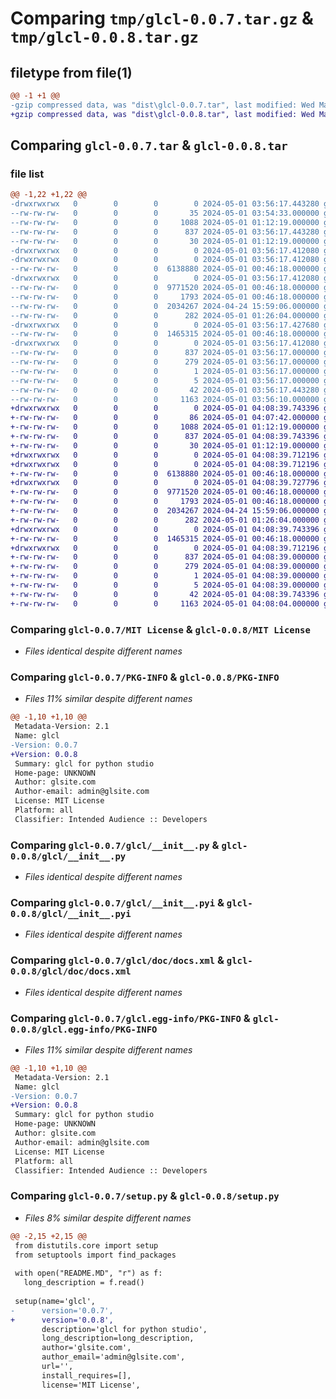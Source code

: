 # Comparing `tmp/glcl-0.0.7.tar.gz` & `tmp/glcl-0.0.8.tar.gz`

## filetype from file(1)

```diff
@@ -1 +1 @@
-gzip compressed data, was "dist\glcl-0.0.7.tar", last modified: Wed May  1 03:56:17 2024, max compression
+gzip compressed data, was "dist\glcl-0.0.8.tar", last modified: Wed May  1 04:08:39 2024, max compression
```

## Comparing `glcl-0.0.7.tar` & `glcl-0.0.8.tar`

### file list

```diff
@@ -1,22 +1,22 @@
-drwxrwxrwx   0        0        0        0 2024-05-01 03:56:17.443280 glcl-0.0.7/
--rw-rw-rw-   0        0        0       35 2024-05-01 03:54:33.000000 glcl-0.0.7/MANIFEST.in
--rw-rw-rw-   0        0        0     1088 2024-05-01 01:12:19.000000 glcl-0.0.7/MIT License
--rw-rw-rw-   0        0        0      837 2024-05-01 03:56:17.443280 glcl-0.0.7/PKG-INFO
--rw-rw-rw-   0        0        0       30 2024-05-01 01:12:19.000000 glcl-0.0.7/README.MD
-drwxrwxrwx   0        0        0        0 2024-05-01 03:56:17.412080 glcl-0.0.7/glcl/
-drwxrwxrwx   0        0        0        0 2024-05-01 03:56:17.412080 glcl-0.0.7/glcl/Win32/
--rw-rw-rw-   0        0        0  6138880 2024-05-01 00:46:18.000000 glcl-0.0.7/glcl/Win32/glcl.pyd
-drwxrwxrwx   0        0        0        0 2024-05-01 03:56:17.412080 glcl-0.0.7/glcl/Win64/
--rw-rw-rw-   0        0        0  9771520 2024-05-01 00:46:18.000000 glcl-0.0.7/glcl/Win64/glcl.pyd
--rw-rw-rw-   0        0        0     1793 2024-05-01 00:46:18.000000 glcl-0.0.7/glcl/__init__.py
--rw-rw-rw-   0        0        0  2034267 2024-04-24 15:59:06.000000 glcl-0.0.7/glcl/__init__.pyi
--rw-rw-rw-   0        0        0      282 2024-05-01 01:26:04.000000 glcl-0.0.7/glcl/__version__.py
-drwxrwxrwx   0        0        0        0 2024-05-01 03:56:17.427680 glcl-0.0.7/glcl/doc/
--rw-rw-rw-   0        0        0  1465315 2024-05-01 00:46:18.000000 glcl-0.0.7/glcl/doc/docs.xml
-drwxrwxrwx   0        0        0        0 2024-05-01 03:56:17.412080 glcl-0.0.7/glcl.egg-info/
--rw-rw-rw-   0        0        0      837 2024-05-01 03:56:17.000000 glcl-0.0.7/glcl.egg-info/PKG-INFO
--rw-rw-rw-   0        0        0      279 2024-05-01 03:56:17.000000 glcl-0.0.7/glcl.egg-info/SOURCES.txt
--rw-rw-rw-   0        0        0        1 2024-05-01 03:56:17.000000 glcl-0.0.7/glcl.egg-info/dependency_links.txt
--rw-rw-rw-   0        0        0        5 2024-05-01 03:56:17.000000 glcl-0.0.7/glcl.egg-info/top_level.txt
--rw-rw-rw-   0        0        0       42 2024-05-01 03:56:17.443280 glcl-0.0.7/setup.cfg
--rw-rw-rw-   0        0        0     1163 2024-05-01 03:56:10.000000 glcl-0.0.7/setup.py
+drwxrwxrwx   0        0        0        0 2024-05-01 04:08:39.743396 glcl-0.0.8/
+-rw-rw-rw-   0        0        0       86 2024-05-01 04:07:42.000000 glcl-0.0.8/MANIFEST.in
+-rw-rw-rw-   0        0        0     1088 2024-05-01 01:12:19.000000 glcl-0.0.8/MIT License
+-rw-rw-rw-   0        0        0      837 2024-05-01 04:08:39.743396 glcl-0.0.8/PKG-INFO
+-rw-rw-rw-   0        0        0       30 2024-05-01 01:12:19.000000 glcl-0.0.8/README.MD
+drwxrwxrwx   0        0        0        0 2024-05-01 04:08:39.712196 glcl-0.0.8/glcl/
+drwxrwxrwx   0        0        0        0 2024-05-01 04:08:39.712196 glcl-0.0.8/glcl/Win32/
+-rw-rw-rw-   0        0        0  6138880 2024-05-01 00:46:18.000000 glcl-0.0.8/glcl/Win32/glcl.pyd
+drwxrwxrwx   0        0        0        0 2024-05-01 04:08:39.727796 glcl-0.0.8/glcl/Win64/
+-rw-rw-rw-   0        0        0  9771520 2024-05-01 00:46:18.000000 glcl-0.0.8/glcl/Win64/glcl.pyd
+-rw-rw-rw-   0        0        0     1793 2024-05-01 00:46:18.000000 glcl-0.0.8/glcl/__init__.py
+-rw-rw-rw-   0        0        0  2034267 2024-04-24 15:59:06.000000 glcl-0.0.8/glcl/__init__.pyi
+-rw-rw-rw-   0        0        0      282 2024-05-01 01:26:04.000000 glcl-0.0.8/glcl/__version__.py
+drwxrwxrwx   0        0        0        0 2024-05-01 04:08:39.743396 glcl-0.0.8/glcl/doc/
+-rw-rw-rw-   0        0        0  1465315 2024-05-01 00:46:18.000000 glcl-0.0.8/glcl/doc/docs.xml
+drwxrwxrwx   0        0        0        0 2024-05-01 04:08:39.712196 glcl-0.0.8/glcl.egg-info/
+-rw-rw-rw-   0        0        0      837 2024-05-01 04:08:39.000000 glcl-0.0.8/glcl.egg-info/PKG-INFO
+-rw-rw-rw-   0        0        0      279 2024-05-01 04:08:39.000000 glcl-0.0.8/glcl.egg-info/SOURCES.txt
+-rw-rw-rw-   0        0        0        1 2024-05-01 04:08:39.000000 glcl-0.0.8/glcl.egg-info/dependency_links.txt
+-rw-rw-rw-   0        0        0        5 2024-05-01 04:08:39.000000 glcl-0.0.8/glcl.egg-info/top_level.txt
+-rw-rw-rw-   0        0        0       42 2024-05-01 04:08:39.743396 glcl-0.0.8/setup.cfg
+-rw-rw-rw-   0        0        0     1163 2024-05-01 04:08:04.000000 glcl-0.0.8/setup.py
```

### Comparing `glcl-0.0.7/MIT License` & `glcl-0.0.8/MIT License`

 * *Files identical despite different names*

### Comparing `glcl-0.0.7/PKG-INFO` & `glcl-0.0.8/PKG-INFO`

 * *Files 11% similar despite different names*

```diff
@@ -1,10 +1,10 @@
 Metadata-Version: 2.1
 Name: glcl
-Version: 0.0.7
+Version: 0.0.8
 Summary: glcl for python studio
 Home-page: UNKNOWN
 Author: glsite.com
 Author-email: admin@glsite.com
 License: MIT License
 Platform: all
 Classifier: Intended Audience :: Developers
```

### Comparing `glcl-0.0.7/glcl/__init__.py` & `glcl-0.0.8/glcl/__init__.py`

 * *Files identical despite different names*

### Comparing `glcl-0.0.7/glcl/__init__.pyi` & `glcl-0.0.8/glcl/__init__.pyi`

 * *Files identical despite different names*

### Comparing `glcl-0.0.7/glcl/doc/docs.xml` & `glcl-0.0.8/glcl/doc/docs.xml`

 * *Files identical despite different names*

### Comparing `glcl-0.0.7/glcl.egg-info/PKG-INFO` & `glcl-0.0.8/glcl.egg-info/PKG-INFO`

 * *Files 11% similar despite different names*

```diff
@@ -1,10 +1,10 @@
 Metadata-Version: 2.1
 Name: glcl
-Version: 0.0.7
+Version: 0.0.8
 Summary: glcl for python studio
 Home-page: UNKNOWN
 Author: glsite.com
 Author-email: admin@glsite.com
 License: MIT License
 Platform: all
 Classifier: Intended Audience :: Developers
```

### Comparing `glcl-0.0.7/setup.py` & `glcl-0.0.8/setup.py`

 * *Files 8% similar despite different names*

```diff
@@ -2,15 +2,15 @@
 from distutils.core import setup
 from setuptools import find_packages
 
 with open("README.MD", "r") as f:
   long_description = f.read()
 
 setup(name='glcl',
-      version='0.0.7',
+      version='0.0.8',
       description='glcl for python studio',
       long_description=long_description,
       author='glsite.com',
       author_email='admin@glsite.com',
       url='',
       install_requires=[],
       license='MIT License',
```


